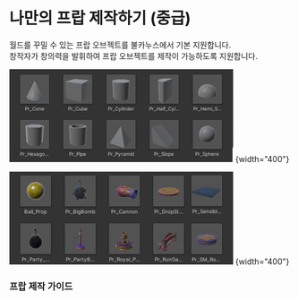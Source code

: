# 나만의 프랍 제작하기 (중급)  

월드를 꾸밀 수 있는 프랍 오브젝트를 불카누스에서 기본 지원합니다.   
창작자가 창의력을 발휘하여 프랍 오브젝트를 제작이 가능하도록 지원합니다.

![기본 도형 프랍 오브젝트](media/images/Prop-DefaultShape.png) {width="400"}

![Raw 리소스](media/images/EX-Raw-Resource.png) {width="400"} 


### 프랍 제작 가이드
<toc/>




